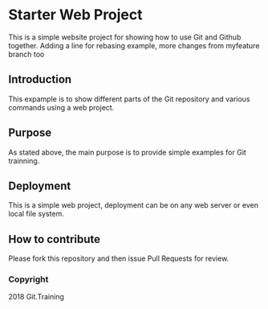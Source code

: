 # Starter Web Project

This is a simple website project for showing how to use Git and Github together. Adding a line for rebasing example, more changes from myfeature branch too

## Introduction

This expample is to show different parts of the Git repository and various commands using a web project.

## Purpose

As stated above, the main purpose is to provide simple examples for Git trainning.

## Deployment
This is a simple web project, deployment can be on any web server or even local file system.

## How to contribute

Please fork this repository and then issue Pull Requests for review.

### Copyright

2018 Git.Training
